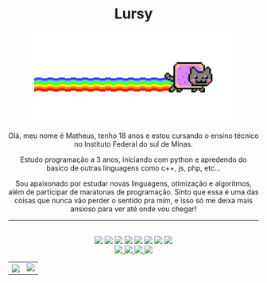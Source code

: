 <h1 align="center">Lursy</h1>
<div align="center" background="#222">
  <div>
    <img src="nyan.gif" heigth="50" width="400" />
  </div>
  <p>
    Olá, meu nome é Matheus, tenho 18 anos e estou cursando o ensino técnico no
    Instituto Federal do sul de Minas.
  </p>
  <p>
    Estudo programação a 3 anos, iniciando com python e apredendo do basico de
    outras linguagens como c++, js, php, etc...
  </p>
  <p>
    Sou apaixonado por estudar novas linguagens, otimização e algoritmos, além
    de participar de maratonas de programação. Sinto que essa é uma das coisas
    que nunca vão perder o sentido pra mim, e isso só me deixa mais ansioso para
    ver até onde vou chegar!
  </p>
</div>

<hr />

<div style="display: inline_block" align="center">
  <br />
  <img
    src="https://img.shields.io/badge/C-00599C?style=for-the-badge&logo=c&logoColor=white"
  />
  <img
    src="https://img.shields.io/badge/C%2B%2B-00599C?style=for-the-badge&logo=c%2B%2B&logoColor=white"
  />
  <img
    src="https://img.shields.io/badge/Python-14354C?style=for-the-badge&logo=python&logoColor=white"
  />
  <img
    src="https://img.shields.io/badge/Flask-000000?style=for-the-badge&logo=flask&logoColor=white"
  />
  <img
    src="https://img.shields.io/badge/PHP-0000FF?style=for-the-badge&logo=php&logoColor=white"
  />
  <img
    src="https://img.shields.io/badge/JavaScript-F7DF1E?style=for-the-badge&logo=javascript&logoColor=black"
  />
  <img
    src="https://img.shields.io/badge/HTML5-E34F26?style=for-the-badge&logo=html5&logoColor=white"
  />
  <img
    src="https://img.shields.io/badge/CSS3-1572B6?style=for-the-badge&logo=css3&logoColor=white"
  />
</div>

<div align="center">
  <a href="https://github.com/Lursy">
    <img src="https://komarev.com/ghpvc/?username=Lursy&color=blueviolet" />
    <img src="https://shields.io/github/stars/Lursy?color=f22" />
    <img src="https://shields.io/github/followers/Lursy?label=Follow" />
  </a>
  <a href="https://www.youtube.com/channel/UCwmkiKIZHL1wscYHfIINZKw">
    <img
      src="https://shields.io/youtube/channel/subscribers/UCwmkiKIZHL1wscYHfIINZKw"
    />
  </a>
</div>

<div align="center">
  <table align="center" width="100%" border="0">
    <tr>
      <td>
        <img
          align="center"
          src="https://github-readme-stats.vercel.app/api/?username=Lursy&show_icons=true&title_color=ffe&icon_color=30ff99&text_color=9f5&bg_color=332&hide_border=true&locale=pt-br"
        />
      </td>
      <td>
        <img
          src="https://github-readme-stats.vercel.app/api/top-langs/?username=Lursy&layout=compact&theme=shadow_green&hide_border=true&title_color=fffffe&icon_color=4CAF50&text_color=A7f5AA&bg_color=222428&locale=pt-br"
        />
      </td>
    </tr>
  </table>
</div>
